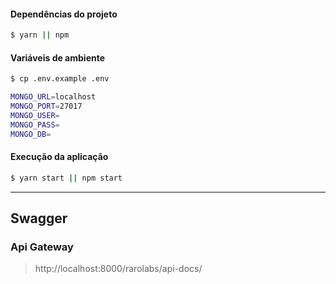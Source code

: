 #### Dependências do projeto
```sh
$ yarn || npm

```

#### Variáveis de ambiente
```sh
$ cp .env.example .env 

MONGO_URL=localhost
MONGO_PORT=27017
MONGO_USER=
MONGO_PASS=
MONGO_DB=
```

#### Execução da aplicação
```sh
$ yarn start || npm start

```

----
## Swagger

### Api Gateway 
>http://localhost:8000/rarolabs/api-docs/

